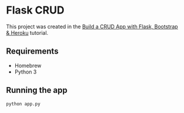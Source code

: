 # Flask CRUD

This project was created in the [Build a CRUD App with Flask, Bootstrap & Heroku](https://medium.com/technest/build-a-crud-app-with-flask-bootstrap-heroku-60dfa3a788e8) tutorial.

## Requirements

- Homebrew
- Python 3

## Running the app

```
python app.py
```
